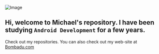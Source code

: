 ![Image](https://www.bombadu.com/uploads/1/3/2/0/132090565/bombbannerpalm3_orig.png)

## Hi, welcome to Michael's repository. I have been studying `Android Development` for a few years.
Check out my repositories. You can also check out my web-site at [Bombadu.com](https://bombadu.com)

<!---
maydev99/maydev99 is a ✨ special ✨ repository because its `README.md` (this file) appears on your GitHub profile.
You can click the Preview link to take a look at your changes.
--->
